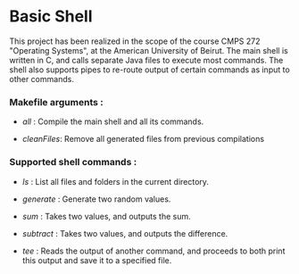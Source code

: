 # Basic Shell

This project has been realized in the scope of the course CMPS 272 "Operating Systems", at the American University of Beirut. The main shell is written in C, and calls separate Java files to execute most commands. The shell also supports pipes to re-route output of certain commands as input to other commands.

### Makefile arguments :

- *all* : Compile the main shell and all its commands.  

- *cleanFiles*: Remove all generated files from previous compilations

### Supported shell commands :

- *ls* : List all files and folders in the current directory.

- *generate* : Generate two random values.

- *sum* : Takes two values, and outputs the sum.

- *subtract* : Takes two values, and outputs the difference.

- *tee* : Reads the output of another command, and proceeds to both print this output and save it to a specified file.
